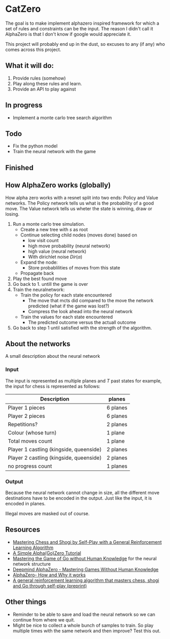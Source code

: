 # CatZero
The goal is to make implement alphazero inspired framework for which a set of rules and constraints can be the input.
The reason I didn't call it AlphaZero is that I don't know if google would appreciate it.

This project will probably end up in the dust, so excuses to any (if any) who comes across this project.
 
## What it will do:
1. Provide rules (somehow)
2. Play along these rules and learn.
3. Provide an API to play against

## In progress
* Implement a monte carlo tree search algorithm
  
## Todo
* Fix the python model
* Train the neural network with the game
## Finished


## How AlphaZero works (globally)
How alpha zero works with a resnet split into two ends: Policy and Value networks.
The Policy network tells us what is the probability of a good move.
The Value network tells us wheter the state is winning, draw or losing.

1. Run a monte carlo tree simulation.
    * Create a new tree with $s$ as root
    * Continue selecting child nodes (moves done) based on
      * low visit count
      * high move probability (neural network)
      * high value (neural network)
      * With dirichlet noise $Dir(\alpha)$
    * Expand the node:
      * Store probablilities of moves from this state
    * Propagate back
2. Play the best found move
3. Go back to 1. untill the game is over
4. Train the neuralnetwork:
    * Train the policy for each state encountered
      * The move that mcts did compared to the move the network predicted (what if the game was lost?)
      * Compress the look ahead into the neural network
    * Train the values for each state encountered
      * The predicted outcome versus the actuall outcome
5. Go back to step 1 until satisfied with the strength of the algorithm.


## About the networks
A small description about the neural network
### Input
The input is represented as multiple planes and $T$ past states
for example, the input for chess is represented as follows:

| Description     | planes  |
| ----------------|---------|
| Player 1 pieces | 6 planes|
| Player 2 pieces | 6 planes|
| Repetitions?    | 2 planes|
| Colour (whose turn) | 1 plane |
| Total moves count | 1 plane |
| Player 1 castling (kingside, queenside) | 2 planes |
| Player 2 castling (kingside, queenside) | 2 planes |
| no progress count | 1 planes |

### Output
Because the neural network cannot change in size, all the different move destinations have to be encoded in the output.
Just like the input, it is encoded in planes.

Illegal moves are masked out of course.


## Resources
- [Mastering Chess and Shogi by Self-Play with a General Reinforcement Learning Algorithm](https://arxiv.org/pdf/1712.01815.pdf)
- [A Simple Alpha(Go)Zero Tutorial](https://web.stanford.edu/~surag/posts/alphazero.html)
- [Mastering the Game of Go without Human Knowledge](http://discovery.ucl.ac.uk/10045895/1/agz_unformatted_nature.pdf) for the neural network structure
- [Deepmind AlphaZero - Mastering Games Without Human Knowledge](https://www.youtube.com/watch?v=Wujy7OzvdJk)
- [AlphaZero- How and Why it works](http://tim.hibal.org/blog/alpha-zero-how-and-why-it-works/)
- [A general reinforcement learning algorithm that masters chess, shogi and Go through self-play (preprint)](file://zino-nas/home/downloads/alphazero_preprint.pdf)
## Other things
* Reminder to be able to save and load the neural network so we can continue from where we quit.
* Might be nice to collect a whole bunch of samples to train. So play multiple times with the same network and then improve? Test this out.
